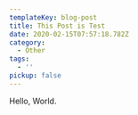 ```yaml
---
templateKey: blog-post
title: This Post is Test
date: 2020-02-15T07:57:18.782Z
category:
  - Other
tags:
  - ''
pickup: false
---
```

Hello, World.
